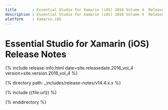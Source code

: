 ```yaml
---
title       : Essential Studio for Xamarin (iOS) 2016 Volume 4  Release Notes
description : Essential Studio for Xamarin (iOS) 2016 Volume 4  Release Notes
platform    : Xamarin.iOS
---
```


# Essential Studio for Xamarin (iOS) Release Notes

{% include release-info.html date=site.releasedate.2016_vol_4 version=site.version.2016_vol_4 %} 

{% directory path: _includes/release-notes/v14.4.x.x %}

{% include {{file.url}} %}

{% enddirectory %}